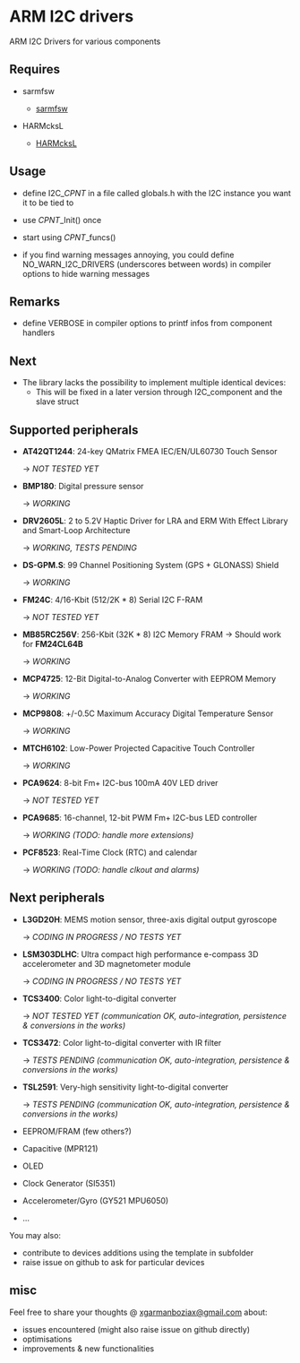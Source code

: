 # ARM I2C drivers

ARM I2C Drivers for various components


## Requires

- sarmfsw
  - [sarmfsw](https://github.com/SMFSW/sarmfsw)

- HARMcksL
  - [HARMcksL](https://github.com/SMFSW/HARMcksL)


## Usage

- define I2C_$CPNT$ in a file called globals.h with the I2C instance you want it to be tied to
- use $CPNT$_Init() once
- start using $CPNT$_funcs()

- if you find warning messages annoying, you could define NO_WARN_I2C_DRIVERS (underscores between words) in compiler options to hide warning messages


## Remarks

- define VERBOSE in compiler options to printf infos from component handlers


## Next

- The library lacks the possibility to implement multiple identical devices:
  - This will be fixed in a later version through I2C_component and the slave struct


## Supported peripherals

- **AT42QT1244**: 24-key QMatrix FMEA IEC/EN/UL60730 Touch Sensor

  -> _NOT TESTED YET_

- **BMP180**: Digital pressure sensor

  -> _WORKING_

- **DRV2605L**: 2 to 5.2V Haptic Driver for LRA and ERM With Effect Library and Smart-Loop Architecture

  -> _WORKING, TESTS PENDING_

- **DS-GPM.S**: 99 Channel Positioning System (GPS + GLONASS) Shield

  -> _WORKING_

- **FM24C**: 4/16-Kbit (512/2K * 8) Serial I2C F-RAM

  -> _NOT TESTED YET_

- **MB85RC256V**: 256-Kbit (32K * 8) I2C Memory FRAM -> Should work for **FM24CL64B**

  -> _WORKING_

- **MCP4725**: 12-Bit Digital-to-Analog Converter with EEPROM Memory

  -> _WORKING_

- **MCP9808**: +/-0.5C Maximum Accuracy Digital Temperature Sensor

  -> _WORKING_

- **MTCH6102**: Low-Power Projected Capacitive Touch Controller

  -> _WORKING_

- **PCA9624**: 8-bit Fm+ I2C-bus 100mA 40V LED driver

  -> _NOT TESTED YET_

- **PCA9685**: 16-channel, 12-bit PWM Fm+ I2C-bus LED controller

  -> _WORKING (TODO: handle more extensions)_

- **PCF8523**: Real-Time Clock (RTC) and calendar

  -> _WORKING (TODO: handle clkout and alarms)_


## Next peripherals

- **L3GD20H**: MEMS motion sensor, three-axis digital output gyroscope

  -> _CODING IN PROGRESS / NO TESTS YET_

- **LSM303DLHC**: Ultra compact high performance e-compass 3D accelerometer and 3D magnetometer module

  -> _CODING IN PROGRESS / NO TESTS YET_

- **TCS3400**: Color light-to-digital converter

  -> _NOT TESTED YET (communication OK, auto-integration, persistence & conversions in the works)_

- **TCS3472**: Color light-to-digital converter with IR filter

  -> _TESTS PENDING (communication OK, auto-integration, persistence & conversions in the works)_

- **TSL2591**: Very-high sensitivity light-to-digital converter

  -> _TESTS PENDING (communication OK, auto-integration, persistence & conversions in the works)_

- EEPROM/FRAM (few others?)
- Capacitive (MPR121)
- OLED
- Clock Generator (SI5351)
- Accelerometer/Gyro (GY521 MPU6050)
- ...

You may also:

- contribute to devices additions using the template in subfolder
- raise issue on github to ask for particular devices

## misc

Feel free to share your thoughts @ xgarmanboziax@gmail.com about:

- issues encountered (might also raise issue on github directly)
- optimisations
- improvements & new functionalities
